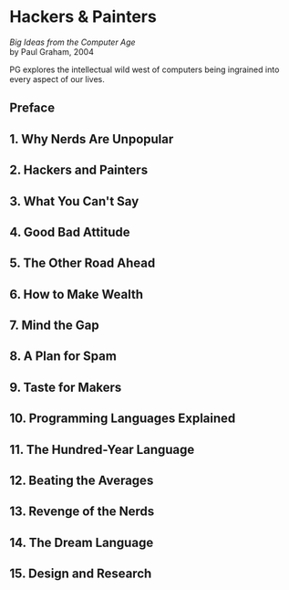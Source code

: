 # Hackers & Painters
*Big Ideas from the Computer Age*<br>
by Paul Graham, 2004

PG explores the intellectual wild west of computers being ingrained into every aspect of our lives.

## Preface

## 1. Why Nerds Are Unpopular

## 2. Hackers and Painters

## 3. What You Can't Say

## 4. Good Bad Attitude

## 5. The Other Road Ahead

## 6. How to Make Wealth

## 7. Mind the Gap

## 8. A Plan for Spam

## 9. Taste for Makers

## 10. Programming Languages Explained

## 11. The Hundred-Year Language

## 12. Beating the Averages

## 13. Revenge of the Nerds

## 14. The Dream Language

## 15. Design and Research

